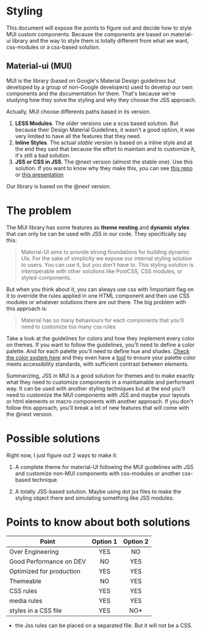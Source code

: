 Styling
=======
This document will expose the points to figure out and decide how to style MUI custom
components. Because the components are based on material-ui library and the way to
style them is totally different from what we want, css-modules or a css-based solution.

Material-ui (MUI)
-----------------
MUI is the library (based on Google's Material Design guidelines but developed by a group of non-Google developers) used to develop our own components
and the documentation for them. That's because we're studying how they solve
the styling and why they choose the JSS approach.

Actually, MUI choose differents paths based in its version.
1. **LESS Modules**. The older versions use a scss based solution. But because
their Design Material Guidelines, it wasn't a good option, it was very limited
to have all the features that they need.
2. **Inline Styles**. The actual _stable_ version is based on a inline style
and at the end they said that because the effort to maintain and to customize
it, it's still a bad solution.
3. **JSS or CSS in JSS**. The @next version (almost the stable one). Use this
solution. If you want to know why they make this, you can see [this repo](https://github.com/oliviertassinari/a-journey-toward-better-style)
or [this presentation](https://oliviertassinari.github.io/a-journey-toward-better-style/#/?_k=k15l78)

Our library is based on the @next version.

The problem
===========
The MUI library has some features as **theme nesting** and **dynamic styles**
that can only be can be used with JSS in our code. They specifically say this:

> Material-UI aims to provide strong foundations for building dynamic UIs. For
> the sake of simplicity we expose our internal styling solution to users. You
> can use it, but you don't have to. This styling solution is interoperable with
> other solutions like PostCSS, CSS modules, or styled-components.

But when you think about it, you can always use css with !important flag on it to
override the rules applied in one HTML component and then use CSS modules or
whatever solutions there are out there. The big problem with this approach is:

> Material has so many behaviours for each components that you'll need to
> customize too many css rules

Take a look at the guidelines for colors and how they implement every color on
themes. If you want to follow the guidelines, you'll need to define a color palette.
And for each palette you'll need to define hue and shades.
[Check the color system here](https://material.io/guidelines/style/color.html#color-color-system) and they
even have a [tool]() to
ensure your palette color meets accessibility standards, with sufficient
contrast between elements.

Summarizing, JSS in MUI is a good solution for themes and to make exactly what
they need to customize components in a maintainable and performant way.
It can be used with another styling techniques but at the end you'll need to
customize the MUI components with JSS and maybe your layouts or html elements
or macro components with another approach. If you don't follow this approach, you'll
break a lot of new features that will come with the @next version.

Possible solutions
=================
Right now, I just figure out 2 ways to make it:

1. A complete theme for material-UI following the MUI guidelines with JSS and customize
non-MUI components with css-modules or another css-based technique.

2. A totally JSS-based solution. Maybe using dot jss files to make the styling
object there and simulating something like JSS modules.


Points to know about both solutions
===================================

| Point | Option 1 | Option 2 |
| ----- |:--------:|:--------:|
| Over Engineering | YES | NO |
| Good Performance on DEV | NO | YES |
| Optimized for production | YES | YES |
| Themeable | NO | YES |
| CSS rules | YES | YES |
| media rules  | YES | YES |
| styles in a CSS file  | YES | NO* |

* the Jss rules can be placed on a separated file. But it will not be a CSS.




